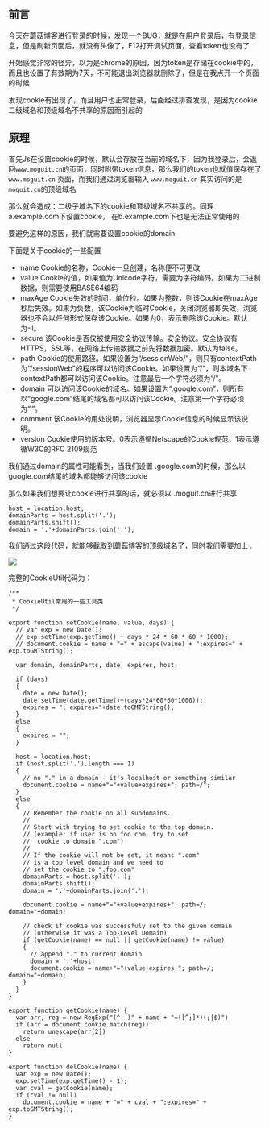 前言
--

今天在蘑菇博客进行登录的时候，发现一个BUG，就是在用户登录后，有登录信息，但是刷新页面后，就没有头像了，F12打开调试页面，查看token也没有了

开始感觉非常的怪异，以为是chrome的原因，因为token是存储在cookie中的，而且也设置了有效期为7天，不可能退出浏览器就删除了，但是在我点开一个页面的时候

发现cookie有出现了，而且用户也正常登录，后面经过排查发现，是因为cookie二级域名和顶级域名不共享的原因而引起的

原理
--

首先Js在设置cookie的时候，默认会存放在当前的域名下，因为我登录后，会返回`www.moguit.cn`的页面，同时附带token信息，那么我们的token也就值保存在了`www.moguit.cn` 页面，而我们通过浏览器输入 `www.moguit.cn` 其实访问的是`moguit.cn`的顶级域名

那么就会造成：二级子域名下的cookie和顶级域名不共享的。同理 a.example.com下设置cookie， 在b.example.com下也是无法正常使用的

要避免这样的原因，我们就需要设置cookie的domain

下面是关于cookie的一些配置

* name Cookie的名称，Cookie一旦创建，名称便不可更改
* value Cookie的值，如果值为Unicode字符，需要为字符编码。如果为二进制数据，则需要使用BASE64编码
* maxAge
  Cookie失效的时间，单位秒。如果为整数，则该Cookie在maxAge秒后失效。如果为负数，该Cookie为临时Cookie，关闭浏览器即失效，浏览器也不会以任何形式保存该Cookie。如果为0，表示删除该Cookie。默认为-1。
* secure 该Cookie是否仅被使用安全协议传输。安全协议。安全协议有HTTPS，SSL等，在网络上传输数据之前先将数据加密。默认为false。
* path
  Cookie的使用路径。如果设置为“/sessionWeb/”，则只有contextPath为“/sessionWeb”的程序可以访问该Cookie。如果设置为“/”，则本域名下contextPath都可以访问该Cookie。注意最后一个字符必须为“/”。
* domain 可以访问该Cookie的域名。如果设置为“.google.com”，则所有以“google.com”结尾的域名都可以访问该Cookie。注意第一个字符必须为“.”。
* comment 该Cookie的用处说明，浏览器显示Cookie信息的时候显示该说明。
* version Cookie使用的版本号。0表示遵循Netscape的Cookie规范，1表示遵循W3C的RFC 2109规范

我们通过domain的属性可能看到，当我们设置 .google.com的时候，那么以google.com结尾的域名都能够访问该cookie

那么如果我们想要让cookie进行共享的话，就必须以 .moguit.cn进行共享

    host = location.host;
    domainParts = host.split('.');
    domainParts.shift();
    domain = '.'+domainParts.join('.');

我们通过这段代码，就能够截取到蘑菇博客的顶级域名了，同时我们需要加上 .

![](http://image.moguit.cn/f004ce6dc7b24445805f193f09a02fa4)

完整的CookieUtil代码为：

    /**
     * CookieUtil常用的一些工具类
     */
    
    export function setCookie(name, value, days) {
      // var exp = new Date();
      // exp.setTime(exp.getTime() + days * 24 * 60 * 60 * 1000);
      // document.cookie = name + "=" + escape(value) + ";expires=" + exp.toGMTString();
    
      var domain, domainParts, date, expires, host;
    
      if (days)
      {
        date = new Date();
        date.setTime(date.getTime()+(days*24*60*60*1000));
        expires = "; expires="+date.toGMTString();
      }
      else
      {
        expires = "";
      }
    
      host = location.host;
      if (host.split('.').length === 1)
      {
        // no "." in a domain - it's localhost or something similar
        document.cookie = name+"="+value+expires+"; path=/";
      }
      else
      {
        // Remember the cookie on all subdomains.
        //
        // Start with trying to set cookie to the top domain.
        // (example: if user is on foo.com, try to set
        //  cookie to domain ".com")
        //
        // If the cookie will not be set, it means ".com"
        // is a top level domain and we need to
        // set the cookie to ".foo.com"
        domainParts = host.split('.');
        domainParts.shift();
        domain = '.'+domainParts.join('.');
    
        document.cookie = name+"="+value+expires+"; path=/; domain="+domain;
    
        // check if cookie was successfuly set to the given domain
        // (otherwise it was a Top-Level Domain)
        if (getCookie(name) == null || getCookie(name) != value)
        {
          // append "." to current domain
          domain = '.'+host;
          document.cookie = name+"="+value+expires+"; path=/; domain="+domain;
        }
      }
    }
    
    export function getCookie(name) {
      var arr, reg = new RegExp("(^| )" + name + "=([^;]*)(;|$)")
      if (arr = document.cookie.match(reg))
        return unescape(arr[2])
      else
        return null
    }
    
    export function delCookie(name) {
      var exp = new Date();
      exp.setTime(exp.getTime() - 1);
      var cval = getCookie(name);
      if (cval != null)
        document.cookie = name + "=" + cval + ";expires=" + exp.toGMTString();
    }
